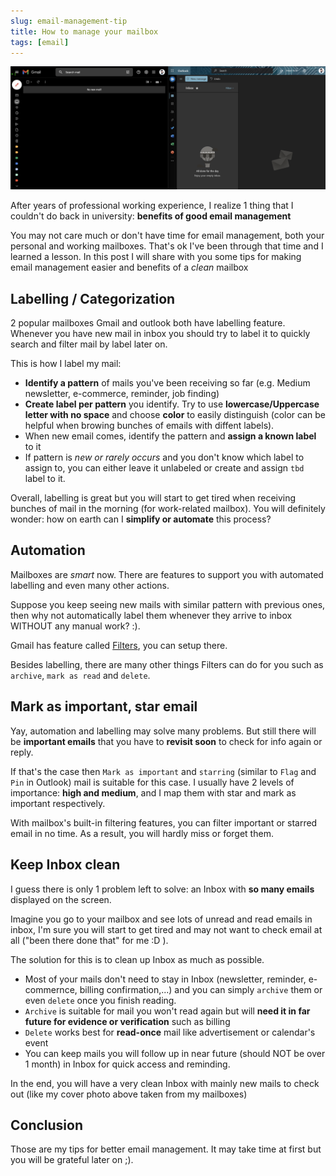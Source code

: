 ```yaml
---
slug: email-management-tip
title: How to manage your mailbox
tags: [email]
---
```


![clean mailbox](./clean-mailbox.png)

After years of professional working experience, I realize 1 thing that I couldn't do back in university: **benefits of good email management**

You may not care much or don't have time for email management, both your personal and working mailboxes. That's ok I've been through that time and I learned a lesson. In this post I will share with you some tips for making email management easier and benefits of a _clean_ mailbox

## Labelling / Categorization

2 popular mailboxes Gmail and outlook both have labelling feature. Whenever you have new mail in inbox you should try to label it to quickly search and filter mail by label later on.

This is how I label my mail:

- **Identify a pattern** of mails you've been receiving so far (e.g. Medium newsletter, e-commerce, reminder, job finding)
- **Create label per pattern** you identify. Try to use **lowercase/Uppercase letter with no space** and choose **color** to easily distinguish (color can be helpful when browing bunches of emails with diffent labels).
- When new email comes, identify the pattern and **assign a known label** to it
- If pattern is _new or rarely occurs_ and you don't know which label to assign to, you can either leave it unlabeled or create and assign `tbd` label to it.

Overall, labelling is great but you will start to get tired when receiving bunches of mail in the morning (for work-related mailbox). You will definitely wonder: how on earth can I **simplify or automate** this process?

## Automation

Mailboxes are _smart_ now. There are features to support you with automated labelling and even many other actions.

Suppose you keep seeing new mails with similar pattern with previous ones, then why not automatically label them whenever they arrive to inbox WITHOUT any manual work? :).

Gmail has feature called [Filters](https://mail.google.com/mail/#settings/filters), you can setup there.

Besides labelling, there are many other things Filters can do for you such as `archive`, `mark as read` and `delete`.

## Mark as important, star email

Yay, automation and labelling may solve many problems. But still there will be **important emails** that you have to **revisit soon** to check for info again or reply.

If that's the case then `Mark as important` and `starring` (similar to `Flag` and `Pin` in Outlook) mail is suitable for this case. I usually have 2 levels of importance: **high and medium**, and I map them with star and mark as important respectively.

With mailbox's built-in filtering features, you can filter important or starred email in no time. As a result, you will hardly miss or forget them.

## Keep Inbox clean

I guess there is only 1 problem left to solve: an Inbox with **so many emails** displayed on the screen.

Imagine you go to your mailbox and see lots of unread and read emails in inbox, I'm sure you will start to get tired and may not want to check email at all ("been there done that" for me :D ).

The solution for this is to clean up Inbox as much as possible.

- Most of your mails don't need to stay in Inbox (newsletter, reminder, e-commernce, billing confirmation,...) and you can simply `archive` them or even `delete` once you finish reading.
- `Archive` is suitable for mail you won't read again but will **need it in far future for evidence or verification** such as billing
- `Delete` works best for **read-once** mail like advertisement or calendar's event
- You can keep mails you will follow up in near future (should NOT be over 1 month) in Inbox for quick access and reminding.

In the end, you will have a very clean Inbox with mainly new mails to check out (like my cover photo above taken from my mailboxes)

## Conclusion

Those are my tips for better email management. It may take time at first but you will be grateful later on ;).
